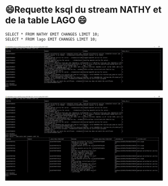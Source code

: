 # :smile:Requette ksql du stream NATHY et de la table LAGO :smile:

``` 
SELECT * FROM NATHY EMIT CHANGES LIMIT 10;
SELECT * FROM lago EMIT CHANGES LIMIT 10;
```

![image](3.JPG)

![image](4.JPG)
